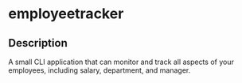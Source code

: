 # employeetracker

## Description

<p> A small CLI application that can monitor and track all aspects of your employees, including salary, department, and manager.</p>

